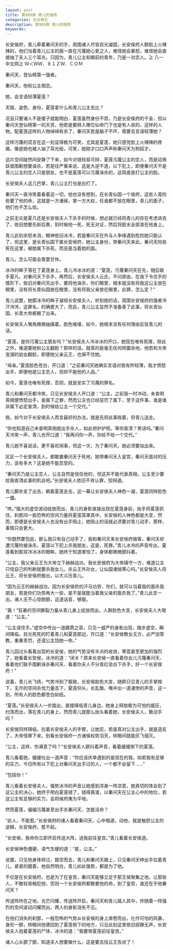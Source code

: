 ```yaml
---
layout: post
title: 第989章 青儿的强势
categories: 太古神王
description: 第989章 青儿的强势
keywords:
---
```


长安侯府，青儿牵着秦问天的手，周围诸人尽皆目光凝固，长安侯府人群脸上火辣辣的，他们当着青儿公主的面一直在污蔑她心爱之人，难怪她会暴怒，难怪她会直接抽了夫人三个耳光，只因为，青儿公主和眼前的青年，乃是一对恋人。≧ 八一中文网≧ Ｗ＜ＷＷ．８１ＺＷ．ＣＯＭ

秦问天，登仙榜第一强者。

秦问天，他和公主相恋。

她，会言语轻薄夏莲？

天赋、姿色、身份，夏莲拿什么和青儿公主去比？

况且只要诸人不是傻子就能明白，夏莲虽然身份不烦，乃是长安侯府的千金，但以秦问天登仙榜第一的天资，他若是要拜入哪位仙帝门下也是有人收的，这样的人物，配夏莲这样的人物绰绰有余了，秦问天若是脑子不坏，需要去言语轻薄她？

这样污蔑的谎言在这一刻显得极为可笑，尤其是夏莲，她只感觉脸上火辣辣的疼痛，像是她也被人抽了耳光般，可笑，她刚才口口声声称秦问天为狗奴才。

这片空间陡然间安静了下来，如今对错轻易可辩，夏莲污蔑公主的恋人，而是动用妖兽围剿想要诛杀，若是往严重来说，这是大逆不道，以下犯上，即便秦问天不是青儿公主的恋人只是朋友，也不是夏莲可以污蔑诛杀的，这简直是打公主的脸。

长安侯夫人这几巴掌，青儿公主打也是白打了。

秦问天一直冷笑着看着这一切，他也没有想到，在长青仙国一个侯府，这些人竟险些要了他的命，这就是一方诸侯，掌一方大权，任谁都不放在眼里，青儿的面子，他们也不怎么给。

之前无论是夏凡还是长安侯夫人下杀手的时候，想必就已经将青儿的存在考虑进去了，依旧想要先斩后奏，到时候他一死，死无对证，然后将脏水全部泼在他身上。

青儿此刻余怒未消，眼神依旧冰冷，若是秦问天在外与人争锋遇到危险她只能认了，但这里，是长青仙国下属长安侯府，她公主身份，带秦问天来此，秦问天险些死在这里，被她属下杀死，而且是当着她的面。

青儿，怎么可能会善罢甘休。

冰冷的眸子落在了夏莲身上，青儿冷冰冰的道：“夏莲，污蔑秦问天在先，随后联手夏凡，对秦问天下杀手，再然后，长安侯夫人云氏，不问原由，在我下令住手的情形下，依旧对秦问天出手，要将他诛杀，你们眼里，根本就没有将我这公主放在眼里，没有将长青仙国放在眼里，没有将我父亲放在眼里，此罪，怎么定？”

青儿说罢，她那冰冷的眸子凝视长安侯夫人，听到她的话，周围长安侯府的强者冷汗涔涔，这罪名，的确更大了，而且，青儿公主显然不准备善了此事，将长青仙国、长青大帝都搬了出来。

长安侯夫人嘴角微微抽搐着，脸色难堪，如今，她根本没有任何理由反驳青儿的话。

“夏莲，是你污蔑公主朋友吗？”长安侯夫人冷冰冰的开口，她现在唯有死撑，除此之外，难道要她和公主翻脸？那样的话，就真的是毫无任何转圜余地，他若和大帝宠溺的幼女翻脸，即便她父亲云王，也保不住她。

“母亲。”夏莲脸色苍白，开口道：“之前秦问天她确实言语对我有所轻薄，我才愤怒出手，即便他是公主恋人，但却不能他的人品。”

如今，夏莲也唯有死撑，否则，就是坐实了污蔑的罪名。

青儿和秦问天都冷笑，只见长安侯夫人开口道：“公主，之前我一时冲动，未查明真相便愤怒出手，是属下之罪，然而公主也已经惩罚了属下，至于这件事，谁是谁非属下必定查清，到时候给公主一个交代。”

拖，如今对于长安侯夫人而言最好的办法，就是先将此事拖着，将青儿送走。

“你也知道自己未查明真相就出手杀人，如此袒护护短，等你查清？笑话吗。”秦问天冷笑一声，青儿也开口道：“我再问你一声，你给不给一个交代。”

青儿她不喜说话，更不喜欢闹事，但这一次，为了秦问天，她必须要站出来。

区区一个长安侯夫人，都敢置秦问天于死地，她带秦问天入皇宫，秦问天面对的压力，该有多大？这是她不能忍受的。

“秦问天乃是公主恋人，公主自然是信任他的，但这并不能代表真相，公主至少要给我查清此事的机会吧。”长安侯夫人依旧不肯认罪，狡辩道。

青儿脚步走了出去，朝着夏莲走去，这一幕让长安侯夫人神色一凝，夏莲同样脸色一僵。

“咚。”强大的虚空波动绽放而出，青儿的身影直接出现在夏莲身前，抬手将夏莲抓住，刹那间一股恐怖的空间力量将夏莲笼罩其中，长安侯的人神色都是大变，然而，即便是长安侯夫人也没有出手阻止，她阻止的话就必须要对青儿动手，那样，事情只会更大。

“你既然要包庇，那么我只有自己动手了，我和秦问天来长安侯府做客，秦问天却遭污蔑险被诛杀，夏莲以下犯上杀我朋友，这是，死罪。”青儿冰冷的声音传出，夏莲看到那双冷冰冰的眼眸，她终于知道害怕了，身体都微微颤抖着。

“公主，我父亲云王为大帝立下赫赫战功，我长安侯府为大帝镇守一方，难道公主只信自己的判断就要杀我女儿，杀云王外孙女，让仙国诸侯寒心吗。”长安侯夫人将云王、将长安侯府搬出，以大义压青儿。

“因为云王的赫赫战功，因为长安侯府的汗马功劳，你们，就可以当着我的面杀我朋友，若是你们功劳再大一些，是不是就能当着我父亲的面杀我了。”青儿此言一出，诸人无不心惊胆颤，这道话音，够狠。

“轰！”狂暴的空间撕裂力量从青儿身上绽放而出，人群脸色大变，长安侯夫人大喝道：“公主。”

“公主请住手。”虚空中传出一道霹雳之音，只见一威严的身影出现，踏步虚空，瞬间降临，目光死死的盯着青儿和夏莲那边，开口道：“长安侯教女无方，必严加管教，重重责罚，还请公主饶她一命。”

青儿回过头看着出现的长安侯，她的气势没有半点的收敛，寒意甚至更加的强烈了，她看着长安侯，冰冷的道：“闭关？原来长安侯一直看着你女儿污蔑秦问天、看着他们联手围剿诛杀秦问天、看着你夫人不分青红皂白下杀手，好一个长安侯府！”

说着，青儿长飞扬，气势冷到了极致，长安侯脸色大变，随即只见青儿的手掌按下，无尽的空间杀伐力量击下，夏莲仰头，长乱飘，嘴中出一道凄惨的声音，这一刻，所有人的脸色都苍白如纸。

“夏莲。”长安侯夫人一步踏出，直接降临青儿身边，她身上释放极为可怕的威压，扫荡而出，落在青儿的身上，然而青儿就那么抬头看着她，长安侯夫人，敢动手吗？

长安侯同样降临，拉着长安侯夫人的手臂，让她忍，若是真对公主出手，就是造反了，大帝怪罪下来，别看长安侯府一方诸侯权势滔天，转眼间就能灰飞烟灭。

“公主，这样，你满意了吗？”长安侯夫人颤抖着声音，看着缓缓倒下的夏莲。

青儿看着她，缓缓吐出一道声音：“你应该庆幸遇到的是现在的我，如若我有足够的实力，今日所有以下犯上对秦问天出手过的人，一个都不会留下……”

“包括你！”

青儿看着长安侯夫人，强势冰冷的声音让她感到浑身一阵凉意，她真切的体会到了这公主的决心，她终于明白夏莲错了，错得离谱，以秦问天在公主心中的地位，若这公主有足够的实力，会将侯府夷为平地。

然而夏莲，偏偏污蔑甚至出手杀秦问天，怎能活命？

“此人，不能惹。”长安侯府的诸人看着秦问天，心中暗道，动他，就是触怒公主的逆鳞，长安侯府，惹不起。

“长安侯，我命你立即开启传送大阵，送我前往皇宫。”青儿看着长安侯道。

长安侯神色僵硬，语气生硬的道：“是，公主。”

说罢，只见他身体转过，踏空而去，青儿和秦问天跟上，只见秦问天伸出手拉着青儿，紧紧的握着，他自然明白，青儿如此强势，都是为了他。

不仅是在长安侯府，也是为了在皇宫，秦问天能够立足于那王侯聚集之地，让那些人，不敢轻易触犯他，否则一个长安侯府都敢要他的命，到了皇宫，谁还在乎他秦问天？

传送阵所在之地，光芒闪耀，传送阵开启，秦问天和青儿踏入其中，伴随着一阵强烈的空间波动闪耀而出，两人的身影消失不见。

在他们消失的刹那，一股恐怖的气势从长安侯的身上席卷而出，化作可怕的风暴，身形一颤，转眼间他便回到了夏莲倒下的地方，只见此刻这里依旧寂静无声，长安侯夫人抱着夏莲的尸体，冰冷的道：“我要带夏莲前往皇宫。”

诸人心头颤了颤，知道夫人想要做什么，这是要去找云王告状了！
